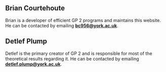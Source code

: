 ## Brian Courtehoute
Brian is a developer of efficient GP 2 programs and maintains this website. He can be contacted by emailing **bc956@york.ac.uk**.
## Detlef Plump
Detlef is the primary creator of GP 2 and is responsible for most of the theoretical results regarding it. He can be contacted by emailing **detlef.plump@york.ac.uk**. 
